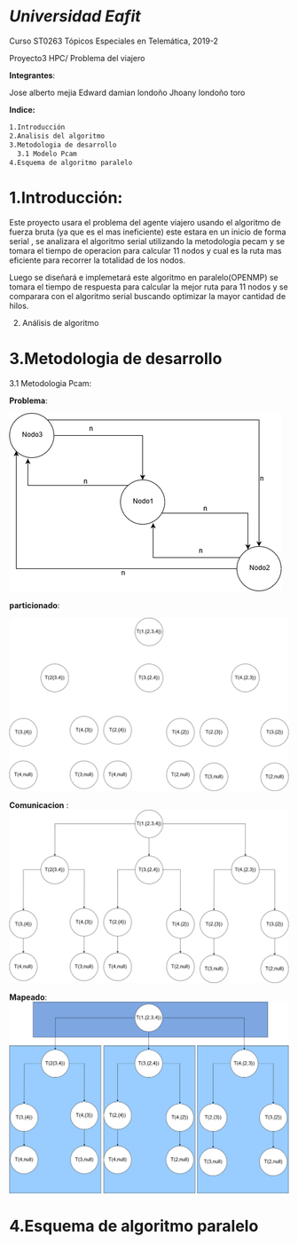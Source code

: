 __*Universidad Eafit*__
===================

Curso ST0263 Tópicos Especiales en Telemática, 2019-2

Proyecto3 HPC/ Problema del viajero 


__Integrantes__:

Jose alberto mejia 
Edward damian londoño
Jhoany londoño toro

__Indice:__

    1.Introducción
    2.Analisis del algoritmo 
    3.Metodologia de desarrollo 
      3.1 Modelo Pcam
    4.Esquema de algoritmo paralelo 
    
1.Introducción:
=============
Este proyecto usara el problema del agente viajero usando el algoritmo de fuerza bruta (ya que es el mas ineficiente)                   este estara en un inicio de forma serial , se analizara el algoritmo serial utilizando la metodologia pecam  y se tomara el tiempo de operacion para calcular 11 nodos y cual es la ruta mas eficiente para recorrer la totalidad de los nodos.

Luego se diseñará e implemetará este algoritmo en paralelo(OPENMP) se tomara el tiempo de respuesta para calcular la mejor ruta para 11 nodos  y se comparara con el algoritmo serial buscando optimizar la mayor cantidad de hilos.  

2. Análisis de algoritmo


3.Metodologia de desarrollo 
===========================
   3.1 Metodologia Pcam:
   
   __Problema__:
   
   ![alt tag](https://github.com/jose930612/project03/blob/master/img/Problema.png)
   
   __particionado__:
   
   ![alt tag](https://github.com/jose930612/project03/blob/master/img/Particionado.png)
   
   __Comunicacion__ :
   ![alt tag](https://github.com/jose930612/project03/blob/master/img/Comunicacion.png)
   
   __Mapeado__:
   ![alt tag](https://github.com/jose930612/project03/blob/master/img/Mapeado.png)
   
   
    


4.Esquema de algoritmo paralelo
============================
 
 
 
    
    

